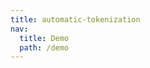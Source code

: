 ```yaml
---
title: automatic-tokenization
nav:
  title: Demo
  path: /demo
---
```


<code src="../examples/automatic-tokenization.tsx"></code>
